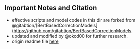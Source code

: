 ## Important Notes and Citation

+ effective scripts and model codes in this dir are forked from @gitabtion/[BertBasedCorrectionModels](https://github.com/gitabtion/BertBasedCorrectionModels.
+ updated and modified by @okcd00 for further research.
+ origin readme file [here](README.origin.md)